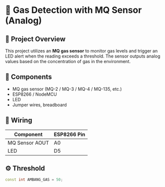 # 🧪 Gas Detection with MQ Sensor (Analog)

## 📌 Project Overview

This project utilizes an **MQ gas sensor** to monitor gas levels and trigger an LED alert when the reading exceeds a threshold. The sensor outputs analog values based on the concentration of gas in the environment.

## 🔧 Components

- MQ gas sensor (MQ-2 / MQ-3 / MQ-4 / MQ-135, etc.)
- ESP8266 / NodeMCU
- LED
- Jumper wires, breadboard

## 🔌 Wiring

| Component     | ESP8266 Pin |
|---------------|-------------|
| MQ Sensor AOUT| A0          |
| LED           | D5          |

## ⚙️ Threshold

```cpp
const int AMBANG_GAS = 50;
